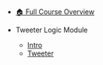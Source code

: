 - [🏠 Full Course Overview](/README)


- Tweeter Logic Module
  - [Intro](./Intro.md "Intro")
  - [Tweeter](./Tweeter.md "Tweeter")
